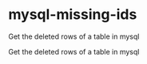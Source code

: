 # mysql-missing-ids
Get the deleted rows of a table in mysql


Get the deleted rows of a table in mysql
